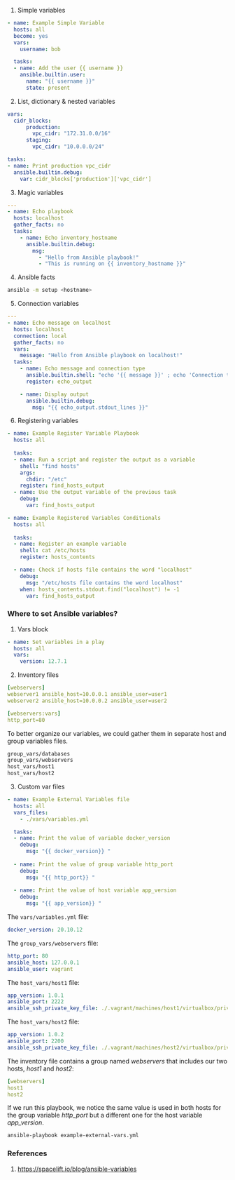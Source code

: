 1. Simple variables
```yaml
- name: Example Simple Variable
  hosts: all
  become: yes
  vars:
    username: bob

  tasks:
  - name: Add the user {{ username }}
    ansible.builtin.user:
      name: "{{ username }}"
      state: present
```
2. List, dictionary & nested variables
```yaml
vars:
  cidr_blocks:
      production:
        vpc_cidr: "172.31.0.0/16"
      staging:
        vpc_cidr: "10.0.0.0/24"

tasks:
- name: Print production vpc_cidr
  ansible.builtin.debug:
    var: cidr_blocks['production']['vpc_cidr']
```
3. Magic variables
```yaml
---
- name: Echo playbook
  hosts: localhost
  gather_facts: no
  tasks:
    - name: Echo inventory_hostname
      ansible.builtin.debug:
        msg:
          - "Hello from Ansible playbook!"
          - "This is running on {{ inventory_hostname }}"
```
4. Ansible facts
```bash
ansible -m setup <hostname>
```
5. Connection variables
```yaml
---
- name: Echo message on localhost
  hosts: localhost
  connection: local
  gather_facts: no
  vars:
    message: "Hello from Ansible playbook on localhost!"
  tasks:
    - name: Echo message and connection type
      ansible.builtin.shell: "echo '{{ message }}' ; echo 'Connection type: {{ ansible_connection }}'"
      register: echo_output

    - name: Display output
      ansible.builtin.debug:
        msg: "{{ echo_output.stdout_lines }}"
```
6. Registering variables
```yaml
- name: Example Register Variable Playbook
  hosts: all
  
  tasks:
  - name: Run a script and register the output as a variable
    shell: "find hosts"
    args:
      chdir: "/etc"
    register: find_hosts_output
  - name: Use the output variable of the previous task
    debug:
      var: find_hosts_output
```

```yaml
- name: Example Registered Variables Conditionals
  hosts: all
  
  tasks:
  - name: Register an example variable
    shell: cat /etc/hosts
    register: hosts_contents

  - name: Check if hosts file contains the word "localhost"
    debug:
      msg: "/etc/hosts file contains the word localhost"
    when: hosts_contents.stdout.find("localhost") != -1
      var: find_hosts_output
```

### Where to set Ansible variables?
1. Vars block
```yaml
- name: Set variables in a play
  hosts: all
  vars:
    version: 12.7.1
```
2. Inventory files
```yaml
[webservers]
webserver1 ansible_host=10.0.0.1 ansible_user=user1
webserver2 ansible_host=10.0.0.2 ansible_user=user2

[webservers:vars]
http_port=80
```
To better organize our variables, we could gather them in separate host and group variables files. 
```bash
group_vars/databases 
group_vars/webservers
host_vars/host1
host_vars/host2
```
3. Custom var files
```yaml
- name: Example External Variables file
  hosts: all
  vars_files:
    - ./vars/variables.yml

  tasks:
  - name: Print the value of variable docker_version
    debug: 
      msg: "{{ docker_version}} "
  
  - name: Print the value of group variable http_port
    debug: 
      msg: "{{ http_port}} "
  
  - name: Print the value of host variable app_version
    debug: 
      msg: "{{ app_version}} "
```
The `vars/variables.yml` file:
```yaml
docker_version: 20.10.12
```

The `group_vars/webservers` file:
```yaml
http_port: 80
ansible_host: 127.0.0.1
ansible_user: vagrant
```
The `host_vars/host1` file:
```yaml
app_version: 1.0.1
ansible_port: 2222
ansible_ssh_private_key_file: ./.vagrant/machines/host1/virtualbox/private_key
```
The `host_vars/host2` file:
```yaml
app_version: 1.0.2
ansible_port: 2200
ansible_ssh_private_key_file: ./.vagrant/machines/host2/virtualbox/private_key
```
The inventory file contains a group named _webservers_ that includes our two hosts, _host1_ and _host2_:
```yaml
[webservers]
host1 
host2
```

If we run this playbook, we notice the same value is used in both hosts for the group variable _http_port_ but a different one for the host variable _app_version_.

```bash
ansible-playbook example-external-vars.yml
```

### References
1. https://spacelift.io/blog/ansible-variables
